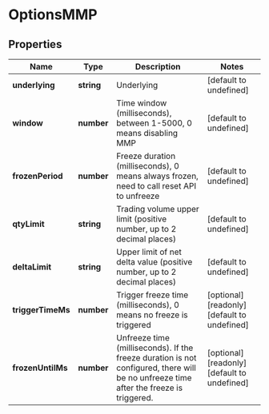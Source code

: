 # OptionsMMP

## Properties

Name | Type | Description | Notes
------------ | ------------- | ------------- | -------------
**underlying** | **string** | Underlying | [default to undefined]
**window** | **number** | Time window (milliseconds), between 1-5000, 0 means disabling MMP | [default to undefined]
**frozenPeriod** | **number** | Freeze duration (milliseconds), 0 means always frozen, need to call reset API to unfreeze | [default to undefined]
**qtyLimit** | **string** | Trading volume upper limit (positive number, up to 2 decimal places) | [default to undefined]
**deltaLimit** | **string** | Upper limit of net delta value (positive number, up to 2 decimal places) | [default to undefined]
**triggerTimeMs** | **number** | Trigger freeze time (milliseconds), 0 means no freeze is triggered | [optional] [readonly] [default to undefined]
**frozenUntilMs** | **number** | Unfreeze time (milliseconds). If the freeze duration is not configured, there will be no unfreeze time after the freeze is triggered. | [optional] [readonly] [default to undefined]

